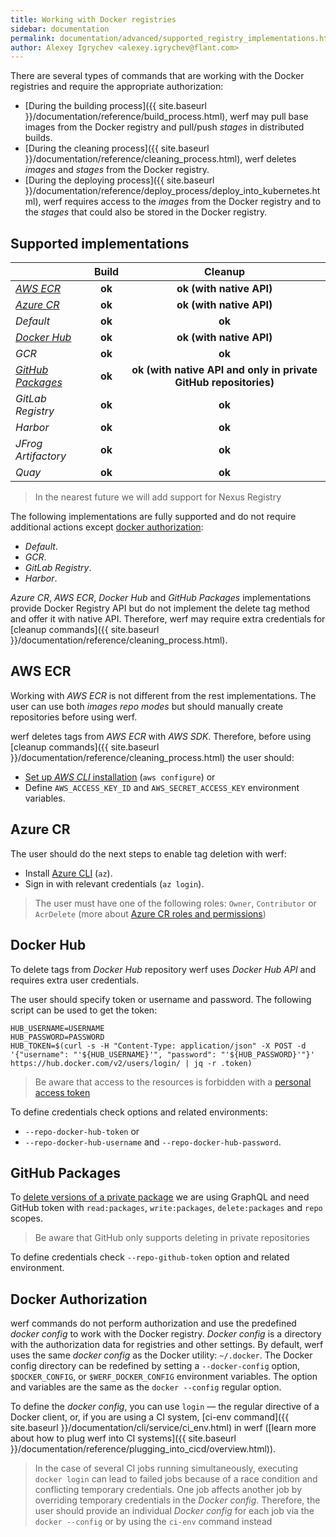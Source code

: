 ```yaml
---
title: Working with Docker registries
sidebar: documentation
permalink: documentation/advanced/supported_registry_implementations.html
author: Alexey Igrychev <alexey.igrychev@flant.com>
---
```


There are several types of commands that are working with the Docker registries and require the appropriate authorization:

* [During the building process]({{ site.baseurl }}/documentation/reference/build_process.html), werf may pull base images from the Docker registry and pull/push _stages_ in distributed builds.
* [During the cleaning process]({{ site.baseurl }}/documentation/reference/cleaning_process.html), werf deletes _images_ and _stages_ from the Docker registry.
* [During the deploying process]({{ site.baseurl }}/documentation/reference/deploy_process/deploy_into_kubernetes.html), werf requires access to the _images_ from the Docker registry and to the _stages_ that could also be stored in the Docker registry.

## Supported implementations

|                 	                    | Build              	    | Cleanup                         	                                    |
| -------------------------------------	| :-----------------------:	| :-------------------------------------------------------------------:	|
| [_AWS ECR_](#aws-ecr)             	|         **ok**        	|                    **ok (with native API)**                   	    |
| [_Azure CR_](#azure-cr)            	|         **ok**        	|                            **ok (with native API)**                   |
| _Default_         	                |         **ok**        	|                            **ok**                            	        |
| [_Docker Hub_](#docker-hub)      	    |         **ok**        	|                    **ok (with native API)**                   	    |
| _GCR_             	                |         **ok**        	|                            **ok**                            	        |
| [_GitHub Packages_](#github-packages) |         **ok**        	| **ok (with native API and only in private GitHub repositories)** 	    |
| _GitLab Registry_ 	                |         **ok**        	|                            **ok**                            	        |
| _Harbor_          	                |         **ok**        	|                            **ok**                            	        |
| _JFrog Artifactory_         	        |         **ok**        	|                            **ok**                            	        |
| _Quay_                    	        |         **ok**        	|                            **ok**                            	        |

> In the nearest future we will add support for Nexus Registry

The following implementations are fully supported and do not require additional actions except [docker authorization](#docker-authorization):
* _Default_.
* _GCR_.
* _GitLab Registry_.
* _Harbor_.

_Azure CR_, _AWS ECR_, _Docker Hub_ and _GitHub Packages_ implementations provide Docker Registry API but do not implement the delete tag method and offer it with native API. 
Therefore, werf may require extra credentials for [cleanup commands]({{ site.baseurl }}/documentation/reference/cleaning_process.html). 

## AWS ECR

Working with _AWS ECR_ is not different from the rest implementations. 
The user can use both _images repo modes_ but should manually create repositories before using werf.

werf deletes tags from _AWS ECR_ with _AWS SDK_. 
Therefore, before using [cleanup commands]({{ site.baseurl }}/documentation/reference/cleaning_process.html) the user should:
* [Set up _AWS CLI_ installation](https://docs.aws.amazon.com/cli/latest/userguide/cli-chap-configure.html#cli-quick-configuration) (`aws configure`) or 
* Define `AWS_ACCESS_KEY_ID` and `AWS_SECRET_ACCESS_KEY` environment variables.
      
## Azure CR

The user should do the next steps to enable tag deletion with werf: 
* Install [Azure CLI](https://docs.microsoft.com/en-us/cli/azure/install-azure-cli?view=azure-cli-latest) (`az`).
* Sign in with relevant credentials (`az login`).

> The user must have one of the following roles: `Owner`, `Contributor` or `AcrDelete` (more about [Azure CR roles and permissions](https://docs.microsoft.com/en-us/azure/container-registry/container-registry-roles)) 

## Docker Hub

To delete tags from _Docker Hub_ repository werf uses _Docker Hub API_ and requires extra user credentials.

The user should specify token or username and password. The following script can be used to get the token:

```shell
HUB_USERNAME=USERNAME
HUB_PASSWORD=PASSWORD
HUB_TOKEN=$(curl -s -H "Content-Type: application/json" -X POST -d '{"username": "'${HUB_USERNAME}'", "password": "'${HUB_PASSWORD}'"}' https://hub.docker.com/v2/users/login/ | jq -r .token)
```

> Be aware that access to the resources is forbidden with a [personal access token](https://docs.docker.com/docker-hub/access-tokens/)

To define credentials check options and related environments:
* `--repo-docker-hub-token` or
* `--repo-docker-hub-username` and `--repo-docker-hub-password`.

## GitHub Packages

To [delete versions of a private package](https://help.github.com/en/packages/publishing-and-managing-packages/deleting-a-package) we are using GraphQL and need GitHub token with `read:packages`, `write:packages`, `delete:packages` and `repo` scopes.

> Be aware that GitHub only supports deleting in private repositories 

To define credentials check `--repo-github-token` option and related environment.

## Docker Authorization

werf commands do not perform authorization and use the predefined _docker config_ to work with the Docker registry.
_Docker config_ is a directory with the authorization data for registries and other settings.
By default, werf uses the same _docker config_ as the Docker utility: `~/.docker`.
The Docker config directory can be redefined by setting a `--docker-config` option, `$DOCKER_CONFIG`, or `$WERF_DOCKER_CONFIG` environment variables.
The option and variables are the same as the `docker --config` regular option.

To define the _docker config_, you can use `login` — the regular directive of a Docker client, or, if you are using a CI system, [ci-env command]({{ site.baseurl }}/documentation/cli/service/ci_env.html) in werf ([learn more about how to plug werf into CI systems]({{ site.baseurl }}/documentation/reference/plugging_into_cicd/overview.html)).

> In the case of several CI jobs running simultaneously, executing `docker login` can lead to failed jobs because of a race condition and conflicting temporary credentials.
One job affects another job by overriding temporary credentials in the _Docker config_.
Therefore, the user should provide an individual _Docker config_ for each job via the `docker --config` or by using the `ci-env` command instead
